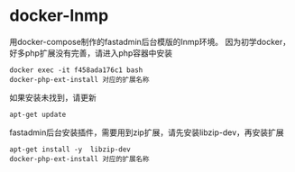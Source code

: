 # docker-lnmp
用docker-compose制作的fastadmin后台模版的lnmp环境。
因为初学docker，好多php扩展没有完善，请进入php容器中安装
```
docker exec -it f458ada176c1 bash
docker-php-ext-install 对应的扩展名称
```
如果安装未找到，请更新
```
apt-get update
```
fastadmin后台安装插件，需要用到zip扩展，请先安装libzip-dev，再安装扩展
```
apt-get install -y  libzip-dev
docker-php-ext-install 对应的扩展名称
```
